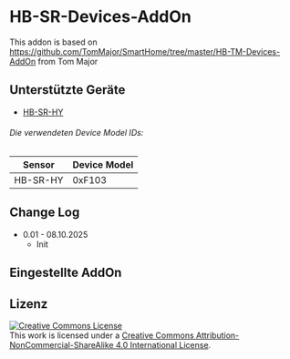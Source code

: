 
# HB-SR-Devices-AddOn

This addon is based on https://github.com/TomMajor/SmartHome/tree/master/HB-TM-Devices-AddOn from Tom Major


## Unterstützte Geräte

- [HB-SR-HY]()

[comment]: # (rc.d filename: hb-sr-devices-addon, github name: HB-SR-Devices-AddOn, info name: HB-SR-Devices AddOn)

###### Die verwendeten Device Model IDs:

| Sensor | Device Model |
|---|---|
| HB-SR-HY        | 0xF103 |


## Change Log

- 0.01 - 08.10.2025
  - Init


## Eingestellte AddOn


## Lizenz

<a rel="license" href="http://creativecommons.org/licenses/by-nc-sa/4.0/"><img alt="Creative Commons License" style="border-width:0" src="https://i.creativecommons.org/l/by-nc-sa/4.0/88x31.png" /></a><br />This work is licensed under a <a rel="license" href="http://creativecommons.org/licenses/by-nc-sa/4.0/">Creative Commons Attribution-NonCommercial-ShareAlike 4.0 International License</a>.
